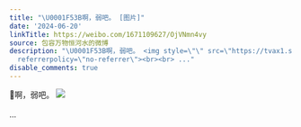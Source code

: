 ```yaml
---
title: "\U0001F53B啊，弱吧。 [图片]"
date: '2024-06-20'
linkTitle: https://weibo.com/1671109627/OjVNmn4vy
source: 包容万物恒河水的微博
description: "\U0001F53B啊，弱吧。 <img style=\"\" src=\"https://tvax1.sinaimg.cn/large/639b1bfbly1hqwaxqfp2gj20d803pwev.jpg\"
  referrerpolicy=\"no-referrer\"><br><br> ..."
disable_comments: true
---
```

🔻啊，弱吧。 <img style="" src="https://tvax1.sinaimg.cn/large/639b1bfbly1hqwaxqfp2gj20d803pwev.jpg" referrerpolicy="no-referrer"><br><br> ...